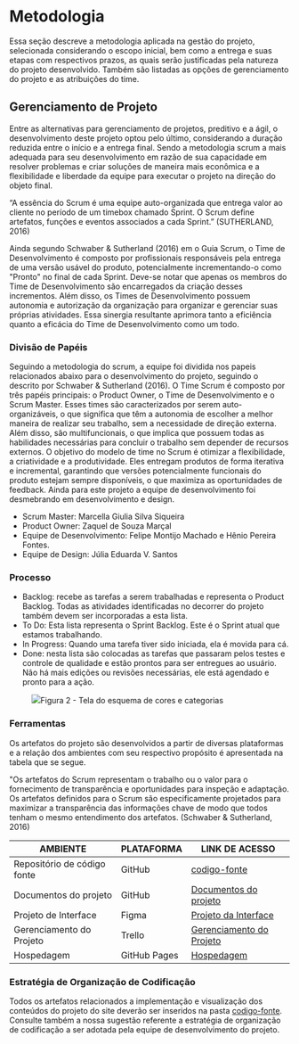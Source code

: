 
# Metodologia

Essa seção descreve a metodologia aplicada na gestão do projeto, selecionada considerando o escopo inicial, bem como a entrega e suas etapas com respectivos prazos, as quais serão justificadas pela natureza do projeto desenvolvido. Também são listadas as opções de gerenciamento do projeto e as atribuições do time. 

## Gerenciamento de Projeto

Entre as alternativas para gerenciamento de projetos, preditivo e a ágil, o desenvolvimento deste projeto optou pelo último, considerando a duração reduzida entre o início e a entrega final. Sendo a metodologia scrum a mais adequada para seu desenvolvimento em razão de sua capacidade em resolver problemas e criar soluções de maneira mais econômica e a flexibilidade e liberdade da equipe para executar o projeto na direção do objeto final. 

“A essência do Scrum é uma equipe auto-organizada que entrega valor ao cliente no período de um timebox chamado Sprint. O Scrum define artefatos, funções e eventos associados a cada Sprint.” (SUTHERLAND, 2016) 

Ainda segundo Schwaber & Sutherland (2016) em o Guia Scrum, o Time de Desenvolvimento é composto por profissionais responsáveis pela entrega de uma versão usável do produto, potencialmente incrementando-o como "Pronto" no final de cada Sprint. Deve-se notar que apenas os membros do Time de Desenvolvimento são encarregados da criação desses incrementos. Além disso, os Times de Desenvolvimento possuem autonomia e autorização da organização para organizar e gerenciar suas próprias atividades. Essa sinergia resultante aprimora tanto a eficiência quanto a eficácia do Time de Desenvolvimento como um todo.


### Divisão de Papéis

Seguindo a metodologia do scrum, a equipe foi dividida nos papeis relacionados abaixo para o desenvolvimento do projeto, seguindo o descrito por Schwaber & Sutherland (2016). O Time Scrum é composto por três papéis principais: o Product Owner, o Time de Desenvolvimento e o Scrum Master. Esses times são caracterizados por serem auto-organizáveis, o que significa que têm a autonomia de escolher a melhor maneira de realizar seu trabalho, sem a necessidade de direção externa. Além disso, são multifuncionais, o que implica que possuem todas as habilidades necessárias para concluir o trabalho sem depender de recursos externos. O objetivo do modelo de time no Scrum é otimizar a flexibilidade, a criatividade e a produtividade. Eles entregam produtos de forma iterativa e incremental, garantindo que versões potencialmente funcionais do produto estejam sempre disponíveis, o que maximiza as oportunidades de feedback. Ainda para este projeto a equipe de desenvolvimento foi desmebrando em desenvolvimento e design. 

- Scrum Master: Marcella Giulia Silva Siqueira
- Product Owner: Zaquel de Souza Marçal
- Equipe de Desenvolvimento: Felipe Montijo Machado e Hênio Pereira Fontes. 
- Equipe de Design: Júlia Eduarda V. Santos 


### Processo


- Backlog: recebe as tarefas a serem trabalhadas e representa o Product Backlog. Todas as atividades identificadas no decorrer do projeto também devem ser incorporadas a esta lista. 
- To Do: Esta lista representa o Sprint Backlog. Este é o Sprint atual que estamos trabalhando. 
- In Progress: Quando uma tarefa tiver sido iniciada, ela é movida para cá. 
- Done: nesta lista são colocadas as tarefas que passaram pelos testes e controle de qualidade e estão prontos para ser entregues ao usuário. Não há mais edições ou revisões necessárias, ele está agendado e pronto para a ação.

<figure> 
  <img src="https://i.imgur.com/mcgMErg.png"
    <figcaption>Figura 2 - Tela do esquema de cores e categorias</figcaption>
</figure> 
  
### Ferramentas

Os artefatos do projeto são desenvolvidos a partir de diversas plataformas e a relação dos ambientes com seu respectivo propósito é apresentada na tabela que se segue.

"Os artefatos do Scrum representam o trabalho ou o valor para o fornecimento de
transparência e oportunidades para inspeção e adaptação. Os artefatos definidos para o Scrum
são especificamente projetados para maximizar a transparência das informações chave de
modo que todos tenham o mesmo entendimento dos artefatos. (Schwaber & Sutherland, 2016)

| AMBIENTE                            | PLATAFORMA                         | LINK DE ACESSO                         |
|-------------------------------------|------------------------------------|----------------------------------------|
| Repositório de código fonte         | GitHub                             | [codigo-fonte](https://github.com/ICEI-PUC-Minas-PMV-ADS/pmv-ads-2023-2-e1-proj-web-t3-grupo-03/blob/main/codigo-fonte/README.md)                       |
| Documentos do projeto               | GitHub                             | [Documentos do projeto](https://github.com/ICEI-PUC-Minas-PMV-ADS/pmv-ads-2023-2-e1-proj-web-t3-grupo-03/tree/main/documentos)                          |
| Projeto de Interface                | Figma                              |[Projeto da Interface](https://www.figma.com/file/yUvmrohaUlw7PwJMlVW6uM/recomenda%C3%A7%C3%B5es-confi%C3%A1veis?type=design&node-id=0%3A1&mode=design&t=kvjiqY7TEpn5GllP-1)                  |
| Gerenciamento do Projeto            | Trello                |[Gerenciamento do Projeto](https://trello.com/b/NSqFVyht/processo-metodologia-turma-03)                         |
| Hospedagem                          | GitHub Pages                       |[Hospedagem](https://github.com/ICEI-PUC-Minas-PMV-ADS/pmv-ads-2023-2-e1-proj-web-t3-grupo-03/tree/main/apresentacao)                      |


### Estratégia de Organização de Codificação 

Todos os artefatos relacionados a implementação e visualização dos conteúdos do projeto do site deverão ser inseridos na pasta [codigo-fonte](http://https://github.com/ICEI-PUC-Minas-PMV-ADS/WebApplicationProject-Template-v2/tree/main/codigo-fonte). Consulte também a nossa sugestão referente a estratégia de organização de codificação a ser adotada pela equipe de desenvolvimento do projeto.
